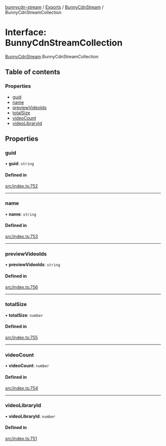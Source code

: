 [bunnycdn-stream](../README.md) / [Exports](../modules.md) / [BunnyCdnStream](../modules/BunnyCdnStream.md) / BunnyCdnStreamCollection

# Interface: BunnyCdnStreamCollection

[BunnyCdnStream](../modules/BunnyCdnStream.md).BunnyCdnStreamCollection

## Table of contents

### Properties

- [guid](BunnyCdnStream.BunnyCdnStreamCollection.md#guid)
- [name](BunnyCdnStream.BunnyCdnStreamCollection.md#name)
- [previewVideoIds](BunnyCdnStream.BunnyCdnStreamCollection.md#previewvideoids)
- [totalSize](BunnyCdnStream.BunnyCdnStreamCollection.md#totalsize)
- [videoCount](BunnyCdnStream.BunnyCdnStreamCollection.md#videocount)
- [videoLibraryId](BunnyCdnStream.BunnyCdnStreamCollection.md#videolibraryid)

## Properties

### guid

• **guid**: `string`

#### Defined in

[src/index.ts:752](https://github.com/dan-online/bunnycdn-stream/blob/7f053de/src/index.ts#L752)

___

### name

• **name**: `string`

#### Defined in

[src/index.ts:753](https://github.com/dan-online/bunnycdn-stream/blob/7f053de/src/index.ts#L753)

___

### previewVideoIds

• **previewVideoIds**: `string`

#### Defined in

[src/index.ts:756](https://github.com/dan-online/bunnycdn-stream/blob/7f053de/src/index.ts#L756)

___

### totalSize

• **totalSize**: `number`

#### Defined in

[src/index.ts:755](https://github.com/dan-online/bunnycdn-stream/blob/7f053de/src/index.ts#L755)

___

### videoCount

• **videoCount**: `number`

#### Defined in

[src/index.ts:754](https://github.com/dan-online/bunnycdn-stream/blob/7f053de/src/index.ts#L754)

___

### videoLibraryId

• **videoLibraryId**: `number`

#### Defined in

[src/index.ts:751](https://github.com/dan-online/bunnycdn-stream/blob/7f053de/src/index.ts#L751)
